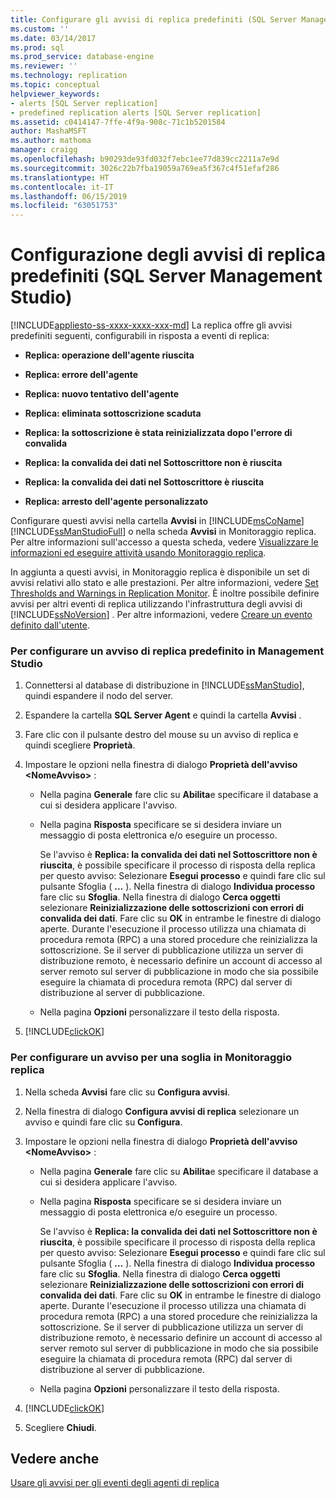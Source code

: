 ```yaml
---
title: Configurare gli avvisi di replica predefiniti (SQL Server Management Studio) | Microsoft Docs
ms.custom: ''
ms.date: 03/14/2017
ms.prod: sql
ms.prod_service: database-engine
ms.reviewer: ''
ms.technology: replication
ms.topic: conceptual
helpviewer_keywords:
- alerts [SQL Server replication]
- predefined replication alerts [SQL Server replication]
ms.assetid: c0414147-7ffe-4f9a-908c-71c1b5201584
author: MashaMSFT
ms.author: mathoma
manager: craigg
ms.openlocfilehash: b90293de93fd032f7ebc1ee77d839cc2211a7e9d
ms.sourcegitcommit: 3026c22b7fba19059a769ea5f367c4f51efaf286
ms.translationtype: HT
ms.contentlocale: it-IT
ms.lasthandoff: 06/15/2019
ms.locfileid: "63051753"
---
```

# <a name="configure-predefined-replication-alerts-sql-server-management-studio"></a>Configurazione degli avvisi di replica predefiniti (SQL Server Management Studio)
[!INCLUDE[appliesto-ss-xxxx-xxxx-xxx-md](../../../includes/appliesto-ss-xxxx-xxxx-xxx-md.md)]
  La replica offre gli avvisi predefiniti seguenti, configurabili in risposta a eventi di replica:  
  
-   **Replica: operazione dell'agente riuscita**  
  
-   **Replica: errore dell'agente**  
  
-   **Replica: nuovo tentativo dell'agente**  
  
-   **Replica: eliminata sottoscrizione scaduta**  
  
-   **Replica: la sottoscrizione è stata reinizializzata dopo l'errore di convalida**  
  
-   **Replica: la convalida dei dati nel Sottoscrittore non è riuscita**  
  
-   **Replica: la convalida dei dati nel Sottoscrittore è riuscita**  
  
-   **Replica: arresto dell'agente personalizzato**  
  
 Configurare questi avvisi nella cartella **Avvisi** in [!INCLUDE[msCoName](../../../includes/msconame-md.md)] [!INCLUDE[ssManStudioFull](../../../includes/ssmanstudiofull-md.md)] o nella scheda **Avvisi** in Monitoraggio replica. Per altre informazioni sull'accesso a questa scheda, vedere [Visualizzare le informazioni ed eseguire attività usando Monitoraggio replica](../../../relational-databases/replication/monitor/view-information-and-perform-tasks-replication-monitor.md).  
  
 In aggiunta a questi avvisi, in Monitoraggio replica è disponibile un set di avvisi relativi allo stato e alle prestazioni. Per altre informazioni, vedere [Set Thresholds and Warnings in Replication Monitor](../../../relational-databases/replication/monitor/set-thresholds-and-warnings-in-replication-monitor.md). È inoltre possibile definire avvisi per altri eventi di replica utilizzando l'infrastruttura degli avvisi di [!INCLUDE[ssNoVersion](../../../includes/ssnoversion-md.md)] . Per altre informazioni, vedere [Creare un evento definito dall'utente](https://msdn.microsoft.com/library/03d71a35-97fa-4bba-aa9a-23ac9c9cf879).  
  
### <a name="to-configure-a-predefined-replication-alert-in-management-studio"></a>Per configurare un avviso di replica predefinito in Management Studio  
  
1.  Connettersi al database di distribuzione in [!INCLUDE[ssManStudio](../../../includes/ssmanstudio-md.md)], quindi espandere il nodo del server.  
  
2.  Espandere la cartella **SQL Server Agent** e quindi la cartella **Avvisi** .  
  
3.  Fare clic con il pulsante destro del mouse su un avviso di replica e quindi scegliere **Proprietà**.  
  
4.  Impostare le opzioni nella finestra di dialogo **Proprietà dell'avviso \<NomeAvviso>** :  
  
    -   Nella pagina **Generale** fare clic su **Abilita**e specificare il database a cui si desidera applicare l'avviso.  
  
    -   Nella pagina **Risposta** specificare se si desidera inviare un messaggio di posta elettronica e/o eseguire un processo.  
  
         Se l'avviso è **Replica: la convalida dei dati nel Sottoscrittore non è riuscita**, è possibile specificare il processo di risposta della replica per questo avviso: Selezionare **Esegui processo** e quindi fare clic sul pulsante Sfoglia ( **...** ). Nella finestra di dialogo **Individua processo** fare clic su **Sfoglia**. Nella finestra di dialogo **Cerca oggetti** selezionare **Reinizializzazione delle sottoscrizioni con errori di convalida dei dati**. Fare clic su **OK** in entrambe le finestre di dialogo aperte. Durante l'esecuzione il processo utilizza una chiamata di procedura remota (RPC) a una stored procedure che reinizializza la sottoscrizione. Se il server di pubblicazione utilizza un server di distribuzione remoto, è necessario definire un account di accesso al server remoto sul server di pubblicazione in modo che sia possibile eseguire la chiamata di procedura remota (RPC) dal server di distribuzione al server di pubblicazione.  
  
    -   Nella pagina **Opzioni** personalizzare il testo della risposta.  
  
5.  [!INCLUDE[clickOK](../../../includes/clickok-md.md)]  
  
### <a name="to-configure-an-alert-for-a-threshold-in-replication-monitor"></a>Per configurare un avviso per una soglia in Monitoraggio replica  
  
1.  Nella scheda **Avvisi** fare clic su **Configura avvisi**.  
  
2.  Nella finestra di dialogo **Configura avvisi di replica** selezionare un avviso e quindi fare clic su **Configura**.  
  
3.  Impostare le opzioni nella finestra di dialogo **Proprietà dell'avviso \<NomeAvviso>** :  
  
    -   Nella pagina **Generale** fare clic su **Abilita**e specificare il database a cui si desidera applicare l'avviso.  
  
    -   Nella pagina **Risposta** specificare se si desidera inviare un messaggio di posta elettronica e/o eseguire un processo.  
  
         Se l'avviso è **Replica: la convalida dei dati nel Sottoscrittore non è riuscita**, è possibile specificare il processo di risposta della replica per questo avviso: Selezionare **Esegui processo** e quindi fare clic sul pulsante Sfoglia ( **...** ). Nella finestra di dialogo **Individua processo** fare clic su **Sfoglia**. Nella finestra di dialogo **Cerca oggetti** selezionare **Reinizializzazione delle sottoscrizioni con errori di convalida dei dati**. Fare clic su **OK** in entrambe le finestre di dialogo aperte. Durante l'esecuzione il processo utilizza una chiamata di procedura remota (RPC) a una stored procedure che reinizializza la sottoscrizione. Se il server di pubblicazione utilizza un server di distribuzione remoto, è necessario definire un account di accesso al server remoto sul server di pubblicazione in modo che sia possibile eseguire la chiamata di procedura remota (RPC) dal server di distribuzione al server di pubblicazione.  
  
    -   Nella pagina **Opzioni** personalizzare il testo della risposta.  
  
4.  [!INCLUDE[clickOK](../../../includes/clickok-md.md)]  
  
5.  Scegliere **Chiudi**.  
  
## <a name="see-also"></a>Vedere anche  
 [Usare gli avvisi per gli eventi degli agenti di replica](../../../relational-databases/replication/agents/use-alerts-for-replication-agent-events.md)  
  
  
